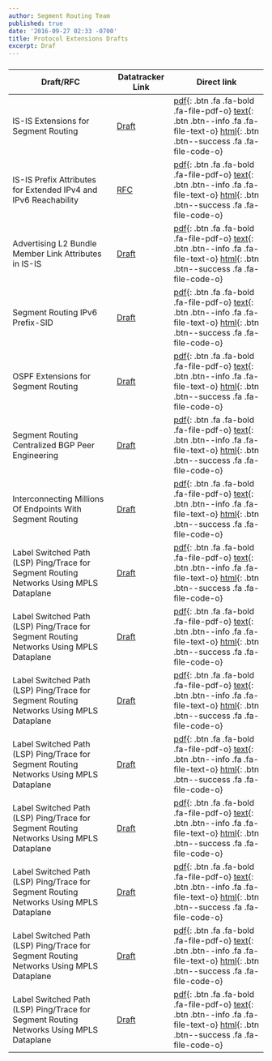 ```yaml
---
author: Segment Routing Team
published: true
date: '2016-09-27 02:33 -0700'
title: Protocol Extensions Drafts
excerpt: Draf
---
```

<h3 class="archive-subtitle"></h3>
  
[draft-rfc-1-link]: https://datatracker.ietf.org/doc/draft-ietf-isis-segment-routing-extensions/
[draft-rfc-1-pdf]: https://tools.ietf.org/pdf/draft-ietf-isis-segment-routing-extensions-07.pdf
[draft-rfc-1-html]: https://tools.ietf.org/html/draft-ietf-isis-segment-routing-extensions-07
[draft-rfc-1-text]: https://www.ietf.org/id/draft-ietf-isis-segment-routing-extensions-07.txt

[draft-rfc-2-link]: https://datatracker.ietf.org/doc/rfc7794/
[draft-rfc-2-pdf]:  https://www.rfc-editor.org/rfc/pdfrfc/rfc7794.txt.pdf
[draft-rfc-2-html]: https://tools.ietf.org/html/rfc7794
[draft-rfc-2-text]: https://www.rfc-editor.org/rfc/rfc7794.txt

[draft-rfc-3-link]: https://datatracker.ietf.org/doc/draft-ietf-isis-l2bundles/
[draft-rfc-3-pdf]: https://tools.ietf.org/pdf/draft-ietf-isis-l2bundles-02.pdf
[draft-rfc-3-html]: https://tools.ietf.org/html/draft-ietf-isis-l2bundles-02
[draft-rfc-3-text]: https://www.ietf.org/id/draft-ietf-isis-l2bundles-02.txt

[draft-rfc-4-link]: https://datatracker.ietf.org/doc/draft-previdi-isis-ipv6-prefix-sid/
[draft-rfc-4-pdf]: https://tools.ietf.org/pdf/draft-previdi-isis-ipv6-prefix-sid-02.pdf
[draft-rfc-4-html]: https://tools.ietf.org/html/draft-previdi-isis-ipv6-prefix-sid-02
[draft-rfc-4-text]: https://www.ietf.org/id/draft-previdi-isis-ipv6-prefix-sid-02.txt

[draft-rfc-5-link]: https://datatracker.ietf.org/doc/draft-ietf-ospf-segment-routing-extensions/
[draft-rfc-5-pdf]:  https://tools.ietf.org/pdf/draft-ietf-ospf-segment-routing-extensions-09.pdf
[draft-rfc-5-html]: https://tools.ietf.org/html/draft-ietf-ospf-segment-routing-extensions-09
[draft-rfc-5-text]: https://www.ietf.org/id/draft-ietf-ospf-segment-routing-extensions-09.txt

[draft-rfc-6-link]: https://datatracker.ietf.org/doc/draft-ietf-spring-segment-routing-central-epe/
[draft-rfc-6-pdf]:  https://tools.ietf.org/pdf/draft-ietf-spring-segment-routing-central-epe-02.pdf
[draft-rfc-6-html]: https://tools.ietf.org/html/draft-ietf-spring-segment-routing-central-epe-02
[draft-rfc-6-text]: https://tools.ietf.org/id/draft-ietf-spring-segment-routing-central-epe-02.txt

[draft-rfc-7-link]: https://datatracker.ietf.org/doc/draft-filsfils-spring-large-scale-interconnect/
[draft-rfc-7-pdf]: https://tools.ietf.org/pdf/draft-filsfils-spring-large-scale-interconnect-02.pdf
[draft-rfc-7-html]: https://tools.ietf.org/html/draft-filsfils-spring-large-scale-interconnect-02
[draft-rfc-7-text]: https://www.ietf.org/id/draft-filsfils-spring-large-scale-interconnect-02.txt

[draft-rfc-8-link]: https://datatracker.ietf.org/doc/draft-ietf-mpls-spring-lsp-ping/
[draft-rfc-8-pdf]: https://tools.ietf.org/pdf/draft-ietf-mpls-spring-lsp-ping-00.pdf
[draft-rfc-8-html]: https://tools.ietf.org/html/draft-ietf-mpls-spring-lsp-ping-00
[draft-rfc-8-text]: https://www.ietf.org/id/draft-ietf-mpls-spring-lsp-ping-00.txt

[draft-rfc-9-link]: https://datatracker.ietf.org/doc/draft-ietf-mpls-spring-lsp-ping/
[draft-rfc-9-pdf]: https://tools.ietf.org/pdf/draft-ietf-mpls-spring-lsp-ping-00.pdf
[draft-rfc-9-html]: https://tools.ietf.org/html/draft-ietf-mpls-spring-lsp-ping-00
[draft-rfc-9-text]: https://www.ietf.org/id/draft-ietf-mpls-spring-lsp-ping-00.txt

[draft-rfc-10-link]: https://datatracker.ietf.org/doc/draft-ietf-mpls-spring-lsp-ping/
[draft-rfc-10-pdf]: https://tools.ietf.org/pdf/draft-ietf-mpls-spring-lsp-ping-00.pdf
[draft-rfc-10-html]: https://tools.ietf.org/html/draft-ietf-mpls-spring-lsp-ping-00
[draft-rfc-10-text]: https://www.ietf.org/id/draft-ietf-mpls-spring-lsp-ping-00.txt

[draft-rfc-11-link]: https://datatracker.ietf.org/doc/draft-ietf-mpls-spring-lsp-ping/
[draft-rfc-11-pdf]: https://tools.ietf.org/pdf/draft-ietf-mpls-spring-lsp-ping-00.pdf
[draft-rfc-11-html]: https://tools.ietf.org/html/draft-ietf-mpls-spring-lsp-ping-00
[draft-rfc-11-text]: https://www.ietf.org/id/draft-ietf-mpls-spring-lsp-ping-00.txt

[draft-rfc-12-link]: https://datatracker.ietf.org/doc/draft-ietf-mpls-spring-lsp-ping/
[draft-rfc-12-pdf]: https://tools.ietf.org/pdf/draft-ietf-mpls-spring-lsp-ping-00.pdf
[draft-rfc-12-html]: https://tools.ietf.org/html/draft-ietf-mpls-spring-lsp-ping-00
[draft-rfc-12-text]: https://www.ietf.org/id/draft-ietf-mpls-spring-lsp-ping-00.txt

[draft-rfc-13-link]: https://datatracker.ietf.org/doc/draft-ietf-mpls-spring-lsp-ping/
[draft-rfc-13-pdf]: https://tools.ietf.org/pdf/draft-ietf-mpls-spring-lsp-ping-00.pdf
[draft-rfc-13-html]: https://tools.ietf.org/html/draft-ietf-mpls-spring-lsp-ping-00
[draft-rfc-13-text]: https://www.ietf.org/id/draft-ietf-mpls-spring-lsp-ping-00.txt

[draft-rfc-14-link]: https://datatracker.ietf.org/doc/draft-ietf-mpls-spring-lsp-ping/
[draft-rfc-14-pdf]: https://tools.ietf.org/pdf/draft-ietf-mpls-spring-lsp-ping-00.pdf
[draft-rfc-14-html]: https://tools.ietf.org/html/draft-ietf-mpls-spring-lsp-ping-00
[draft-rfc-14-text]: https://www.ietf.org/id/draft-ietf-mpls-spring-lsp-ping-00.txt

[draft-rfc-15-link]: https://datatracker.ietf.org/doc/draft-ietf-mpls-spring-lsp-ping/
[draft-rfc-15-pdf]: https://tools.ietf.org/pdf/draft-ietf-mpls-spring-lsp-ping-00.pdf
[draft-rfc-15-html]: https://tools.ietf.org/html/draft-ietf-mpls-spring-lsp-ping-00
[draft-rfc-15-text]: https://www.ietf.org/id/draft-ietf-mpls-spring-lsp-ping-00.txt




| Draft/RFC            | Datatracker Link   | Direct link                                       |
| --------             | ---------          | -----------                                       |
| IS-IS Extensions for Segment Routing  |[Draft][draft-rfc-1-link]  |  [ pdf][draft-rfc-1-pdf]{: .btn .fa .fa-bold .fa-file-pdf-o} [ text][draft-rfc-1-text]{: .btn .btn--info .fa .fa-file-text-o} [ html][draft-rfc-1-html]{: .btn .btn--success .fa .fa-file-code-o}                             | 
| IS-IS Prefix Attributes for Extended IPv4 and IPv6 Reachability  |   [RFC][draft-rfc-2-link]  |  [ pdf][draft-rfc-2-pdf]{: .btn .fa .fa-bold .fa-file-pdf-o} [ text][draft-rfc-2-text]{: .btn .btn--info .fa .fa-file-text-o} [ html][draft-rfc-2-html]{: .btn .btn--success .fa .fa-file-code-o}  |
| Advertising L2 Bundle Member Link Attributes in IS-IS   |   [Draft][draft-rfc-3-link]  |  [ pdf][draft-rfc-3-pdf]{: .btn .fa .fa-bold .fa-file-pdf-o} [ text][draft-rfc-3-text]{: .btn .btn--info .fa .fa-file-text-o} [ html][draft-rfc-3-html]{: .btn .btn--success .fa .fa-file-code-o}        | 
| Segment Routing IPv6 Prefix-SID  |  [Draft][draft-rfc-4-link]  |  [ pdf][draft-rfc-4-pdf]{: .btn .fa .fa-bold .fa-file-pdf-o} [ text][draft-rfc-4-text]{: .btn .btn--info .fa .fa-file-text-o} [ html][draft-rfc-4-html]{: .btn .btn--success .fa .fa-file-code-o}                               | 
| OSPF Extensions for Segment Routing  |   [Draft][draft-rfc-5-link]  |  [ pdf][draft-rfc-5-pdf]{: .btn .fa .fa-bold .fa-file-pdf-o} [ text][draft-rfc-5-text]{: .btn .btn--info .fa .fa-file-text-o} [ html][draft-rfc-5-html]{: .btn .btn--success .fa .fa-file-code-o}                             | 
| Segment Routing Centralized BGP Peer Engineering  |       [Draft][draft-rfc-6-link]  |  [ pdf][draft-rfc-6-pdf]{: .btn .fa .fa-bold .fa-file-pdf-o} [ text][draft-rfc-6-text]{: .btn .btn--info .fa .fa-file-text-o} [ html][draft-rfc-6-html]{: .btn .btn--success .fa .fa-file-code-o}        | 
| Interconnecting Millions Of Endpoints With Segment Routing  |[Draft][draft-rfc-7-link]|[ pdf][draft-rfc-7-pdf]{: .btn .fa .fa-bold .fa-file-pdf-o} [ text][draft-rfc-7-text]{: .btn .btn--info .fa .fa-file-text-o} [ html][draft-rfc-7-html]{: .btn .btn--success .fa .fa-file-code-o}        | 
| Label Switched Path (LSP) Ping/Trace for Segment Routing Networks Using MPLS Dataplane|[Draft][draft-rfc-8-link]|[ pdf][draft-rfc-8-pdf]{: .btn .fa .fa-bold .fa-file-pdf-o} [ text][draft-rfc-8-text]{: .btn .btn--info .fa .fa-file-text-o} [ html][draft-rfc-8-html]{: .btn .btn--success .fa .fa-file-code-o}                                                                                |
| Label Switched Path (LSP) Ping/Trace for Segment Routing Networks Using MPLS Dataplane|[Draft][draft-rfc-9-link]|[ pdf][draft-rfc-9-pdf]{: .btn .fa .fa-bold .fa-file-pdf-o} [ text][draft-rfc-9-text]{: .btn .btn--info .fa .fa-file-text-o} [ html][draft-rfc-9-html]{: .btn .btn--success .fa .fa-file-code-o}                                                                                |
| Label Switched Path (LSP) Ping/Trace for Segment Routing Networks Using MPLS Dataplane|[Draft][draft-rfc-10-link]|[ pdf][draft-rfc-10-pdf]{: .btn .fa .fa-bold .fa-file-pdf-o} [ text][draft-rfc-10-text]{: .btn .btn--info .fa .fa-file-text-o} [ html][draft-rfc-10-html]{: .btn .btn--success .fa .fa-file-code-o}                                                                    |
| Label Switched Path (LSP) Ping/Trace for Segment Routing Networks Using MPLS Dataplane|[Draft][draft-rfc-11-link]|[ pdf][draft-rfc-11-pdf]{: .btn .fa .fa-bold .fa-file-pdf-o} [ text][draft-rfc-11-text]{: .btn .btn--info .fa .fa-file-text-o} [ html][draft-rfc-11-html]{: .btn .btn--success .fa .fa-file-code-o}                                                                    |
| Label Switched Path (LSP) Ping/Trace for Segment Routing Networks Using MPLS Dataplane|[Draft][draft-rfc-12-link]|[ pdf][draft-rfc-12-pdf]{: .btn .fa .fa-bold .fa-file-pdf-o} [ text][draft-rfc-12-text]{: .btn .btn--info .fa .fa-file-text-o} [ html][draft-rfc-12-html]{: .btn .btn--success .fa .fa-file-code-o}                                                                    |
| Label Switched Path (LSP) Ping/Trace for Segment Routing Networks Using MPLS Dataplane|[Draft][draft-rfc-13-link]|[ pdf][draft-rfc-13-pdf]{: .btn .fa .fa-bold .fa-file-pdf-o} [ text][draft-rfc-13-text]{: .btn .btn--info .fa .fa-file-text-o} [ html][draft-rfc-13-html]{: .btn .btn--success .fa .fa-file-code-o}                                                                   |
| Label Switched Path (LSP) Ping/Trace for Segment Routing Networks Using MPLS Dataplane|[Draft][draft-rfc-14-link]|[ pdf][draft-rfc-14-pdf]{: .btn .fa .fa-bold .fa-file-pdf-o} [ text][draft-rfc-14-text]{: .btn .btn--info .fa .fa-file-text-o} [ html][draft-rfc-14-html]{: .btn .btn--success .fa .fa-file-code-o}                                                                   |
| Label Switched Path (LSP) Ping/Trace for Segment Routing Networks Using MPLS Dataplane|[Draft][draft-rfc-15-link]|[ pdf][draft-rfc-15-pdf]{: .btn .fa .fa-bold .fa-file-pdf-o} [ text][draft-rfc-15-text]{: .btn .btn--info .fa .fa-file-text-o} [ html][draft-rfc-15-html]{: .btn .btn--success .fa .fa-file-code-o}                                                                   |
